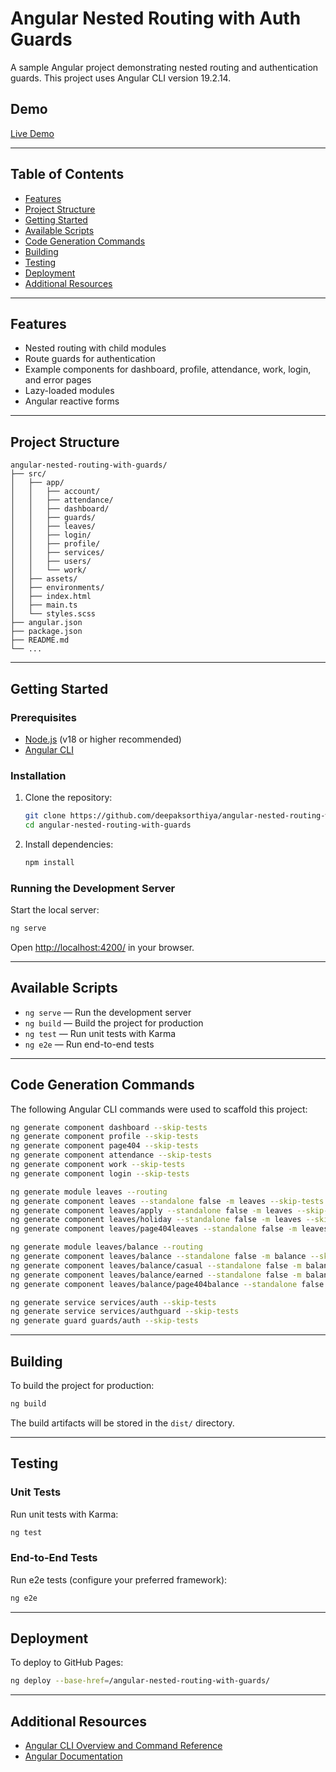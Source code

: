 # Angular Nested Routing with Auth Guards

A sample Angular project demonstrating nested routing and authentication guards. This project uses Angular CLI version 19.2.14.

## Demo

[Live Demo](https://deepaksorthiya.github.io/angular-nested-routing-with-guards/)

---

## Table of Contents

- [Features](#features)
- [Project Structure](#project-structure)
- [Getting Started](#getting-started)
- [Available Scripts](#available-scripts)
- [Code Generation Commands](#code-generation-commands)
- [Building](#building)
- [Testing](#testing)
- [Deployment](#deployment)
- [Additional Resources](#additional-resources)

---

## Features

- Nested routing with child modules
- Route guards for authentication
- Example components for dashboard, profile, attendance, work, login, and error pages
- Lazy-loaded modules
- Angular reactive forms

---

## Project Structure

```
angular-nested-routing-with-guards/
├── src/
│   ├── app/
│   │   ├── account/
│   │   ├── attendance/
│   │   ├── dashboard/
│   │   ├── guards/
│   │   ├── leaves/
│   │   ├── login/
│   │   ├── profile/
│   │   ├── services/
│   │   ├── users/
│   │   └── work/
│   ├── assets/
│   ├── environments/
│   ├── index.html
│   ├── main.ts
│   └── styles.scss
├── angular.json
├── package.json
├── README.md
└── ...
```

---

## Getting Started

### Prerequisites

- [Node.js](https://nodejs.org/) (v18 or higher recommended)
- [Angular CLI](https://angular.dev/tools/cli)

### Installation

1. Clone the repository:

   ```sh
   git clone https://github.com/deepaksorthiya/angular-nested-routing-with-guards.git
   cd angular-nested-routing-with-guards
   ```

2. Install dependencies:
   ```sh
   npm install
   ```

### Running the Development Server

Start the local server:

```sh
ng serve
```

Open [http://localhost:4200/](http://localhost:4200/) in your browser.

---

## Available Scripts

- `ng serve` — Run the development server
- `ng build` — Build the project for production
- `ng test` — Run unit tests with Karma
- `ng e2e` — Run end-to-end tests

---

## Code Generation Commands

The following Angular CLI commands were used to scaffold this project:

```sh
ng generate component dashboard --skip-tests
ng generate component profile --skip-tests
ng generate component page404 --skip-tests
ng generate component attendance --skip-tests
ng generate component work --skip-tests
ng generate component login --skip-tests

ng generate module leaves --routing
ng generate component leaves --standalone false -m leaves --skip-tests
ng generate component leaves/apply --standalone false -m leaves --skip-tests
ng generate component leaves/holiday --standalone false -m leaves --skip-tests
ng generate component leaves/page404leaves --standalone false -m leaves --skip-tests

ng generate module leaves/balance --routing
ng generate component leaves/balance --standalone false -m balance --skip-tests
ng generate component leaves/balance/casual --standalone false -m balance --skip-tests
ng generate component leaves/balance/earned --standalone false -m balance --skip-tests
ng generate component leaves/balance/page404balance --standalone false -m balance --skip-tests

ng generate service services/auth --skip-tests
ng generate service services/authguard --skip-tests
ng generate guard guards/auth --skip-tests
```

---

## Building

To build the project for production:

```sh
ng build
```

The build artifacts will be stored in the `dist/` directory.

---

## Testing

### Unit Tests

Run unit tests with Karma:

```sh
ng test
```

### End-to-End Tests

Run e2e tests (configure your preferred framework):

```sh
ng e2e
```

---

## Deployment

To deploy to GitHub Pages:

```sh
ng deploy --base-href=/angular-nested-routing-with-guards/
```

---

## Additional Resources

- [Angular CLI Overview and Command Reference](https://angular.dev/tools/cli)
- [Angular Documentation](https://angular.dev/)
